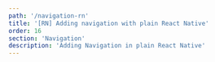 ```yaml
---
path: '/navigation-rn'
title: '[RN] Adding navigation with plain React Native'
order: 16
section: 'Navigation'
description: 'Adding Navigation in plain React Native'
---
```

